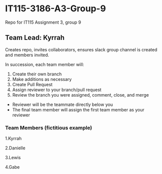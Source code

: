 # IT115-3186-A3-Group-9
Repo for IT115 Assignment 3, group 9

## Team Lead: Kyrrah
Creates repo, invites collaborators, ensures slack group channel is created and members invited.

In succession, each team member will:

1. Create their own branch
2. Make additions as necessary
3. Create Pull Request
4. Assign reviewer to your branch/pull request
5. Review the branch you were assigned, comment, close, and merge
- Reviewer will be the teammate directly below you
- The final team member will assign the first team member as your reviewer

### Team Members (fictitious example)
1.Kyrrah

2.Danielle

3.Lewis

4.Gabe
